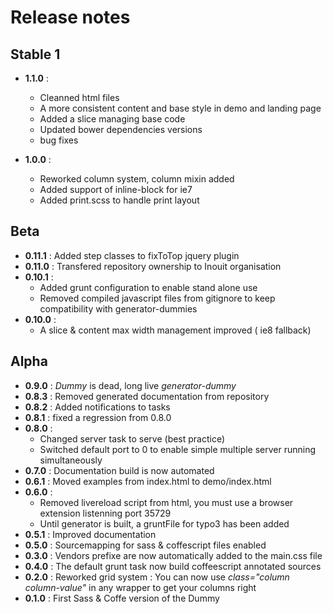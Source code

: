 # Release notes

## Stable 1

- **1.1.0**  :
    - Cleanned html files
    - A more consistent content and base style in demo and landing page
    - Added a slice managing base code
    - Updated bower dependencies versions
    - bug fixes

- **1.0.0**  :
    - Reworked column system, column mixin added
    - Added support of inline-block for ie7
    - Added print.scss to handle print layout

## Beta

- **0.11.1** : Added step classes to fixToTop jquery plugin
- **0.11.0** : Transfered repository ownership to Inouit organisation
- **0.10.1** :
    - Added grunt configuration to enable stand alone use
    - Removed compiled javascript files from gitignore to keep compatibility with generator-dummies
- **0.10.0** :
    - A slice & content max width management improved ( ie8 fallback)

## Alpha
- **0.9.0**  : *Dummy* is dead, long live *generator-dummy*
- **0.8.3**  : Removed generated documentation from repository
- **0.8.2**  : Added notifications to tasks
- **0.8.1**  : fixed a regression from 0.8.0
- **0.8.0**  :
  - Changed server task to serve (best practice)
  - Switched default port to 0 to enable simple multiple server running simultaneously
- **0.7.0**  :    Documentation build is now automated
- **0.6.1**  :    Moved examples from index.html to demo/index.html
- **0.6.0**  :
  - Removed livereload script from html, you must use a browser extension listenning port 35729
  - Until generator is built, a gruntFile for typo3 has been added
- **0.5.1**  :    Improved documentation
- **0.5.0**  :    Sourcemapping for sass & coffescript files enabled
- **0.3.0**  :    Vendors prefixe are now automatically added to the main.css file
- **0.4.0**  :    The default grunt task now build coffeescript annotated sources
- **0.2.0**  :    Reworked grid system : You can now use *class="column column-value"* in any wrapper to get your columns right
- **0.1.0**  :    First Sass & Coffe version of the Dummy